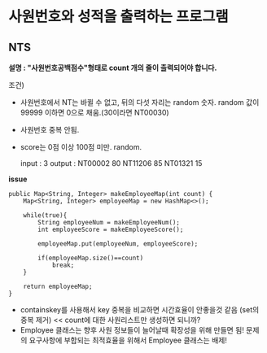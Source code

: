 # 사원번호와 성적을 출력하는 프로그램

## NTS

**설명 : "사원번호공백점수"형태로 count 개의 줄이 출력되어야 합니다.**

조건) 

- 사원번호에서 NT는 바뀔 수 없고, 뒤의 다섯 자리는 random 숫자. random 값이 99999 이하면 0으로 채움.(30이라면 NT00030)

- 사원번호 중복 안됨.

- score는 0점 이상 100점 미만. random.


	input : 3
	output : 
		NT00002 80
		NT11206 85
		NT01321 15


**issue**

	public Map<String, Integer> makeEmployeeMap(int count) {
		Map<String, Integer> employeeMap = new HashMap<>();
				
		while(true){
			String employeeNum = makeEmployeeNum();
			int employeeScore = makeEmployeeScore();
			
			employeeMap.put(employeeNum, employeeScore);
			
			if(employeeMap.size()==count)
				break;
		}
		
		return employeeMap;	
	}

- containskey를 사용해서 key 중복을 비교하면 시간효율이 안좋을것 같음 (set의 중복 제거) << count에 대한 사원리스트만 생성하면 되니까?
- Employee 클래스는 향후 사원 정보들이 늘어날때 확장성을 위해 만들면 됨! 문제의 요구사항에 부합되는 최적효율을 위해서 Employee 클래스는 배제!
